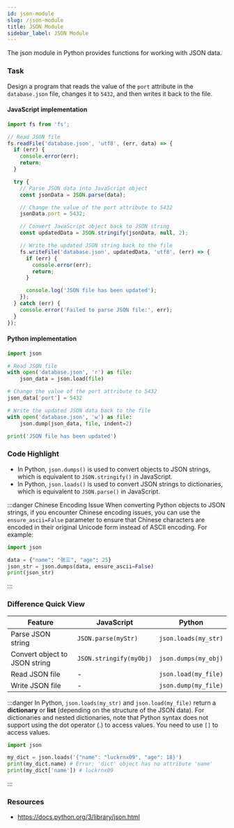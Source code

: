 ```yaml
---
id: json-module
slug: /json-module
title: JSON Module
sidebar_label: JSON Module
---
```


The json module in Python provides functions for working with JSON data.

### Task
Design a program that reads the value of the `port` attribute in the `database.json` file, changes it to `5432`, and then writes it back to the file.

#### JavaScript implementation
```javascript
import fs from 'fs';

// Read JSON file
fs.readFile('database.json', 'utf8', (err, data) => {
  if (err) {
    console.error(err);
    return;
  }

  try {
    // Parse JSON data into JavaScript object
    const jsonData = JSON.parse(data);

    // Change the value of the port attribute to 5432
    jsonData.port = 5432;

    // Convert JavaScript object back to JSON string
    const updatedData = JSON.stringify(jsonData, null, 2);

    // Write the updated JSON string back to the file
    fs.writeFile('database.json', updatedData, 'utf8', (err) => {
      if (err) {
        console.error(err);
        return;
      }

      console.log('JSON file has been updated');
    });
  } catch (err) {
    console.error('Failed to parse JSON file:', err);
  }
});
```

#### Python implementation
```python
import json

# Read JSON file
with open('database.json', 'r') as file:
    json_data = json.load(file)

# Change the value of the port attribute to 5432
json_data['port'] = 5432

# Write the updated JSON data back to the file
with open('database.json', 'w') as file:
    json.dump(json_data, file, indent=2)

print('JSON file has been updated')
```

### Code Highlight
- In Python, `json.dumps()` is used to convert objects to JSON strings, which is equivalent to `JSON.stringify()` in JavaScript.
- In Python, `json.loads()` is used to convert JSON strings to dictionaries, which is equivalent to `JSON.parse()` in JavaScript.

:::danger Chinese Encoding Issue
When converting Python objects to JSON strings, if you encounter Chinese encoding issues, you can use the `ensure_ascii=False` parameter to ensure that Chinese characters are encoded in their original Unicode form instead of ASCII encoding. For example:
```python
import json

data = {"name": "张三", "age": 25}
json_str = json.dumps(data, ensure_ascii=False)
print(json_str)
```
:::

### Difference Quick View

| Feature | JavaScript | Python |
|----------------------|------------|--------------|
| Parse JSON string        | `JSON.parse(myStr)` | `json.loads(my_str)`   |
| Convert object to JSON string   | `JSON.stringify(myObj)` | `json.dumps(my_obj)` |
| Read JSON file          | -      | `json.load(my_file)`    |
| Write JSON file          | -        | `json.dump(my_file)`    |

:::danger
In Python, `json.loads(my_str)` and `json.load(my_file)` return a **dictionary** or **list** (depending on the structure of the JSON data). For dictionaries and nested dictionaries, note that Python syntax does not support using the dot operator (.) to access values. You need to use `[]` to access values.
```python
import json

my_dict = json.loads('{"name": "luckrnx09", "age": 18}')
print(my_dict.name) # Error: 'dict' object has no attribute 'name'
print(my_dict['name']) # luckrnx09
```
:::

### Resources
- https://docs.python.org/3/library/json.html
